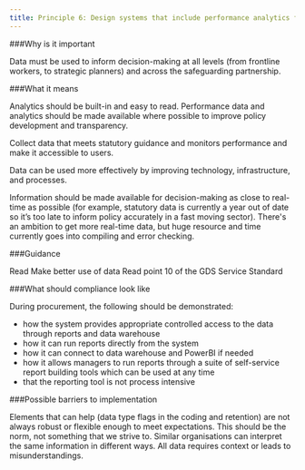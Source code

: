```yaml
---
title: Principle 6: Design systems that include performance analytics for monitoring
---
```


###Why is it important

Data must be used to inform decision-making at all levels (from frontline workers, to strategic planners) and across the safeguarding partnership.

###What it means

Analytics should be built-in and easy to read. Performance data and analytics should be made available where possible to improve policy development and transparency.

Collect data that meets statutory guidance and monitors performance and make it accessible to users.

Data can be used more effectively by improving technology, infrastructure, and processes.

Information should be made available for decision-making as close to real-time as possible (for example, statutory data is currently a year out of date so it’s too late to inform policy accurately in a fast moving sector). There's an ambition to get more real-time data, but huge resource and time currently goes into compiling and error checking.

###Guidance

Read Make better use of data
Read point 10 of the GDS Service Standard

###What should compliance look like

During procurement, the following should be demonstrated:

* how the system provides appropriate controlled access to the data through reports and data warehouse
* how it can run reports directly from the system
* how it can connect to data warehouse and PowerBI if needed
* how it allows managers to run reports through a suite of self-service report building tools which can be used at any time
* that the reporting tool is not process intensive

###Possible barriers to implementation 

Elements that can help (data type flags in the coding and retention) are not always robust or flexible enough to meet expectations. This should be the norm, not something that we strive to. Similar organisations can interpret the same information in different ways. All data requires context or leads to misunderstandings.
